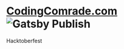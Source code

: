 # [CodingComrade.com](https://CodingComrade.com) ![Gatsby Publish](https://github.com/eyamenko/eyamenko.github.io/actions/workflows/main.yml/badge.svg)
Hacktoberfest
